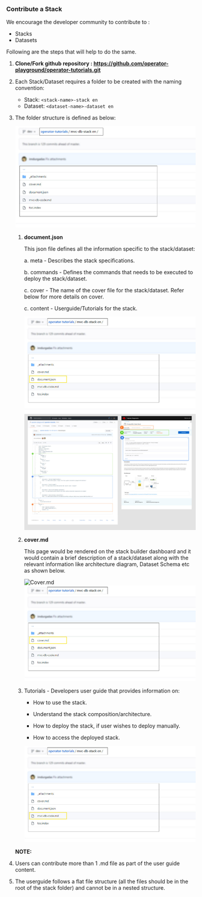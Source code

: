 ### Contribute a Stack

We encourage the developer community to contribute to :

- Stacks
- Datasets

Following are the steps that will help to do the same.

1. **Clone/Fork github repository : https://github.com/operator-playground/operator-tutorials.git**

2. Each Stack/Dataset requires a folder to be created with the naming convention:

   - Stack:  `<stack-name>-stack en `
   - Dataset: `<dataset-name>-dataset en `

3. The folder structure is defined as below:

   ![Github Repository Structure](_attachments/1.jpg)

   1. **document.json**

      This json file defines all the information specific to the stack/dataset:

      a. meta - Describes the stack specifications.

      b. commands - Defines the commands that needs to be executed to deploy the stack/dataset.

      c. cover - The name of the cover file for the stack/dataset. Refer below for more details on cover.

      c. content - Userguide/Tutorials for the stack.
      
      ![document.json](_attachments/document-json.jpg)
      ![document.json](_attachments/help.jpg)
      

   2. **cover.md**

      This page would be rendered on the stack builder dashboard and it would contain a brief description of a stack/dataset along with the  relevant information like architecture diagram, Dataset Schema etc as shown below.

      ![Cover.md](_attachments/3.png)
      ![Cover.md](_attachments/3-1.jpg)


   3. Tutorials - Developers user guide that provides information on:

      - How to use the stack.

      - Understand the stack composition/architecture.

      - How to deploy the stack, if user wishes to deploy manually.

      - How to access the deployed stack.

      ![Stackconfig.json](_attachments/tutorial.jpg)

    

   **NOTE:** 
1. Users can contribute more than 1 .md file as part of the user guide content. 
2. The userguide follows a flat file structure (all the files should be in the root of the stack folder) and cannot be in a nested structure.



